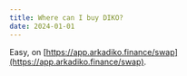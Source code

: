 ```yaml
---
title: Where can I buy DIKO?
date: 2024-01-01
---
```


Easy, on [https://app.arkadiko.finance/swap](https://app.arkadiko.finance/swap).
